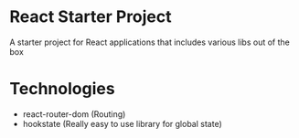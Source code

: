 # React Starter Project
A starter project for React applications that includes various libs out of the box

# Technologies
* react-router-dom (Routing)
* hookstate (Really easy to use library for global state)